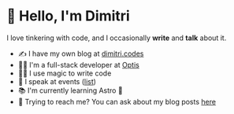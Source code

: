 # 👋 Hello, I'm Dimitri

I love tinkering with code, and I occasionally **write** and **talk** about it.

- ✍️  I have my own blog at [dimitri.codes](https://dimitri.codes/)
- 👨‍💻  I'm a full-stack developer at [Optis](https://github.com/optis)
- 🧙‍♂️  I use magic to write code
- 🎤  I speak at events ([list](https://dimitri.codes/speaking/))
- 📚  I'm currently learning Astro 🚀
- 💬  Trying to reach me? You can ask about my blog posts [here](https://github.com/g00glen00b/dimitri.codes/issues)
